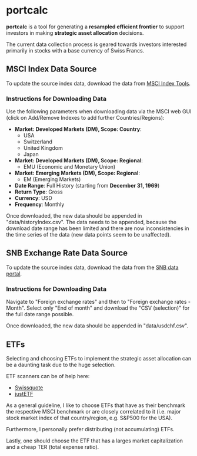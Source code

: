 # portcalc

**portcalc** is a tool for generating a **resampled efficient frontier** to support investors in making **strategic asset allocation** decisions.

The current data collection process is geared towards investors interested primarily in stocks with a base currency of Swiss Francs.

## MSCI Index Data Source

To update the source index data, download the data from [MSCI Index Tools](https://www-cdn.msci.com/web/msci/index-tools/end-of-day-index-data-search).

### Instructions for Downloading Data

Use the following parameters when downloading data via the MSCI web GUI (click on Add/Remove Indexes to add further Countries/Regions):

- **Market: Developed Markets (DM), Scope: Country**:
  - USA
  - Switzerland
  - United Kingdom
  - Japan
- **Market: Developed Markets (DM), Scope: Regional**:
  - EMU (Economic and Monetary Union)
- **Market: Emerging Markets (DM), Scope: Regional**:
  - EM (Emerging Markets)
- **Date Range**: Full History (starting from **December 31, 1969**)
- **Return Type**: Gross
- **Currency**: USD
- **Frequency**: Monthly

Once downloaded, the new data should be appended in "data/historyIndex.csv". The data needs to be appended, because the download date range has been limited and there are now inconsistencies in the time series of the data (new data points seem to be unaffected).

## SNB Exchange Rate Data Source

To update the source index data, download the data from the [SNB data portal](https://data.snb.ch/en).

### Instructions for Downloading Data

Navigate to "Foreign exchange rates" and then to "Foreign exchange rates - Month". Select only "End of month" and download the "CSV (selection)" for the full date range possible.

Once downloaded, the new data should be appended in "data/usdchf.csv".



## ETFs

Selecting and choosing ETFs to implement the strategic asset allocation can be a daunting task due to the huge selection.

ETF scanners can be of help here:
- [Swissquote](https://www.swissquote.ch/trading-platform/#scanner)
- [justETF](https://www.justetf.com/en/search.html?search=ETFS)

As a general guideline, I like to choose ETFs that have as their benchmark the respective MSCI benchmark or are closely correlated to it (i.e. major stock market index of that country/region, e.g. S&P500 for the USA).

Furthermore, I personally prefer distributing (not accumulating) ETFs.

Lastly, one should choose the ETF that has a larges market capitalization and a cheap TER (total expense ratio).